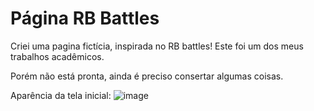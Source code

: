 # Página RB Battles
Criei uma pagina fictícia, inspirada no RB battles! 
Este foi um dos meus trabalhos acadêmicos.

Porém não está pronta, ainda é preciso consertar algumas coisas.

Aparência da tela inicial:
![image](https://github.com/GreatestSteph/Pagina-rbbattles/assets/102835302/a7d0cb75-2f1f-43b5-acbb-5ee8e78d5316)
